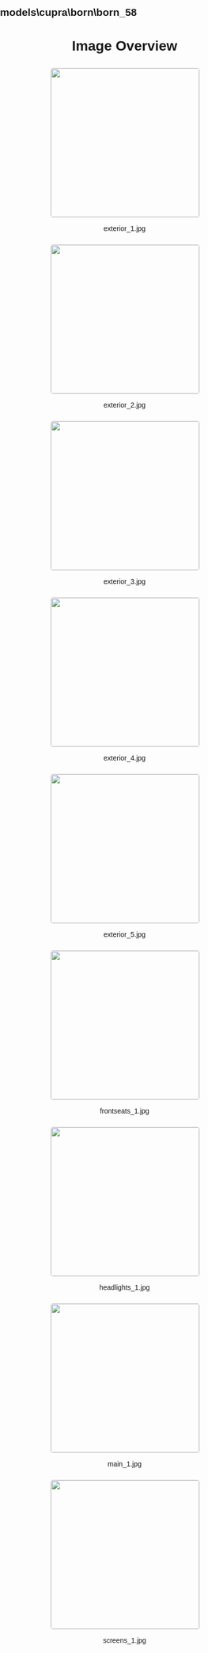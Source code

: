 ## models\cupra\born\born_58
<style>
    body {
        font-family: Arial, sans-serif;
        margin: 0;
        padding: 0;
    }
    .image-gallery {
        display: flex;
        flex-wrap: wrap;
        gap: 10px;
        justify-content: center;
        padding: 10px;
    }
    .image-gallery img {
        width: 300px;
        height: auto;
        border: 1px solid #ddd;
        border-radius: 5px;
    }
    .image-gallery div {
        flex: 1 1 calc(33.333% - 20px); /* Three images per row on large screens */
        max-width: 300px;
        text-align: center;
    }
    @media (max-width: 768px) {
        .image-gallery div {
            flex: 1 1 calc(50% - 20px); /* Two images per row on medium screens */
        }
    }
    @media (max-width: 480px) {
        .image-gallery div {
            flex: 1 1 100%; /* One image per row on small screens */
        }
    }
</style>
<h1 style ="text-align: center;"> Image Overview </h1> <div class="image-gallery">
<div>
<img src="https://media.evkx.net/multimedia/models/cupra/born/born_58/exterior_1_st.jpg">
<p>exterior_1.jpg</p>
</div>
<div>
<img src="https://media.evkx.net/multimedia/models/cupra/born/born_58/exterior_2_st.jpg">
<p>exterior_2.jpg</p>
</div>
<div>
<img src="https://media.evkx.net/multimedia/models/cupra/born/born_58/exterior_3_st.jpg">
<p>exterior_3.jpg</p>
</div>
<div>
<img src="https://media.evkx.net/multimedia/models/cupra/born/born_58/exterior_4_st.jpg">
<p>exterior_4.jpg</p>
</div>
<div>
<img src="https://media.evkx.net/multimedia/models/cupra/born/born_58/exterior_5_st.jpg">
<p>exterior_5.jpg</p>
</div>
<div>
<img src="https://media.evkx.net/multimedia/models/cupra/born/born_58/frontseats_1_st.jpg">
<p>frontseats_1.jpg</p>
</div>
<div>
<img src="https://media.evkx.net/multimedia/models/cupra/born/born_58/headlights_1_st.jpg">
<p>headlights_1.jpg</p>
</div>
<div>
<img src="https://media.evkx.net/multimedia/models/cupra/born/born_58/main_1_st.jpg">
<p>main_1.jpg</p>
</div>
<div>
<img src="https://media.evkx.net/multimedia/models/cupra/born/born_58/screens_1_st.jpg">
<p>screens_1.jpg</p>
</div>
</div>
